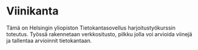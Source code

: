 # Viinikanta

Tämä on Helsingin yliopiston Tietokantasovellus harjoitustyökurssin toteutus. Työssä rakennetaan verkkositusto, pilkku jolla voi arvioida viinejä ja tallentaa arvioinnit tietokantaan.